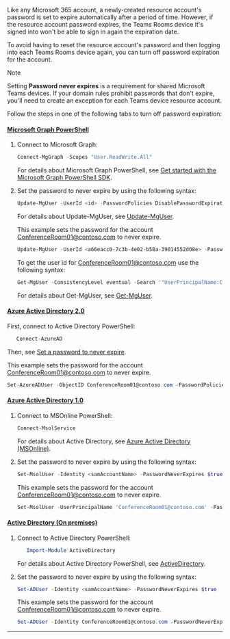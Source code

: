 
Like any Microsoft 365 account, a newly-created resource account's password is set to expire automatically after a period of time. However, if the resource account password expires, the Teams Rooms device it's signed into won't be able to sign in again the expiration date. 

To avoid having to reset the resource account's password and then logging into each Teams Rooms device again, you can turn off password expiration for the account.
  
> [!NOTE]
> Setting **Password never expires** is a requirement for shared Microsoft Teams devices. If your domain rules prohibit passwords that don't expire, you'll need to create an exception for each Teams device resource account.

Follow the steps in one of the following tabs to turn off password expiration:

#### [**Microsoft Graph PowerShell**](#tab/microsoft-graph-powershell/)

1. Connect to Microsoft Graph:

   ```PowerShell
   Connect-MgGraph -Scopes "User.ReadWrite.All"
   ```
   
   For details about Microsoft Graph PowerShell, see [Get started with the Microsoft Graph PowerShell SDK](/powershell/microsoftgraph/get-started).

2. Set the password to never expire by using the following syntax:

   ```PowerShell
   Update-MgUser -UserId <id> -PasswordPolicies DisablePasswordExpiration
   ```
   
   For details about Update-MgUser, see [Update-MgUser](/powershell/module/microsoft.graph.users/update-mguser).
    
   This example sets the password for the account ConferenceRoom01@contoso.com to never expire.
   
   ```PowerShell
   Update-MgUser -UserId <a66eacc0-7c3b-4e02-b58a-39014552d08e> -PasswordPolicies DisablePasswordExpiration
   ```
   
   To get the user id for ConferenceRoom01@contoso.com use the following syntax:
   
   ```PowerShell
   Get-MgUser -ConsistencyLevel eventual -Search '"UserPrincipalName:ConferenceRoom01@contoso.com"'
   ```
    
   For details about Get-MgUser, see [Get-MgUser](/powershell/module/microsoft.graph.users/get-mguser).

#### [**Azure Active Directory 2.0**](#tab/azure-active-directory2-password/)

First, connect to Active Directory PowerShell:

```PowerShell
   Connect-AzureAD
```

Then, see [Set a password to never expire](/microsoft-365/admin/add-users/set-password-to-never-expire#set-a-password-to-never-expire).

This example sets the password for the account ConferenceRoom01@contoso.com to never expire.

```PowerShell
Set-AzureADUser -ObjectID ConferenceRoom01@contoso.com -PasswordPolicies DisablePasswordExpiration
```

#### [**Azure Active Directory 1.0**](#tab/azure-active-directory1-password/)

 1. Connect to MSOnline PowerShell:

    ```PowerShell
    Connect-MsolService
    ```

    For details about Active Directory, see [Azure Active Directory (MSOnline)](/powershell/azure/active-directory/overview?view=azureadps-1.0&preserve-view=true).

2. Set the password to never expire by using the following syntax:

    ```PowerShell
    Set-MsolUser -Identity <samAccountName> -PasswordNeverExpires $true
    ```

    This example sets the password for the account ConferenceRoom01@contoso.com to never expire.

    ```PowerShell
    Set-MsolUser -UserPrincipalName 'ConferenceRoom01@contoso.com' -PasswordNeverExpires $true
    ```

#### [**Active Directory (On premises)**](#tab/active-directory1-password/)

1. Connect to Active Directory PowerShell:

    ```PowerShell
       Import-Module ActiveDirectory
    ```
    
    For details about Active Directory PowerShell, see [ActiveDirectory](/powershell/module/activedirectory).

2. Set the password to never expire by using the following syntax:

    ```PowerShell
    Set-ADUser -Identity <samAccountName> -PasswordNeverExpires $true
    ```

    This example sets the password for the account ConferenceRoom01@contoso.com to never expire.

    ```PowerShell
    Set-ADUser -Identity ConferenceRoom01@contoso.com -PasswordNeverExpires $true
    ```

---
